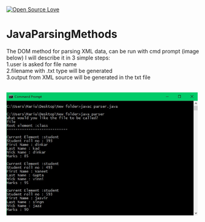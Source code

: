 [![Open Source Love](https://badges.frapsoft.com/os/v1/open-source.svg?v=103)](https://github.com/ellerbrock/open-source-badges/)
# JavaParsingMethods

The DOM method for parsing XML data, can be run with cmd prompt (image below)
I will describe it in 3 simple steps:<br />
1.user is asked for file name<br />
2.filename with .txt type will be generated<br />
3.output from XML source will be generated in the txt file<br />

<br><img align="top" width="500" src="runwithcmd/parsing.jpg" alt="http://goodtoknow.media.ipcdigital.co.uk" />
